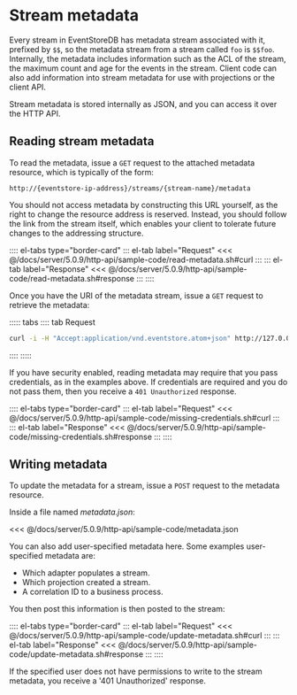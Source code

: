 # Stream metadata

Every stream in EventStoreDB has metadata stream associated with it, prefixed by `$$`, so the metadata stream from a stream called `foo` is `$$foo`. Internally, the metadata includes information such as the ACL of the stream, the maximum count and age for the events in the stream. Client code can also add information into stream metadata for use with projections or the client API.

Stream metadata is stored internally as JSON, and you can access it over the HTTP API.

## Reading stream metadata

To read the metadata, issue a `GET` request to the attached metadata resource, which is typically of the form:

```http
http://{eventstore-ip-address}/streams/{stream-name}/metadata
```

You should not access metadata by constructing this URL yourself, as the right to change the resource address is reserved. Instead, you should follow the link from the stream itself, which enables your client to tolerate future changes to the addressing structure.

:::: el-tabs type="border-card"
::: el-tab label="Request"
<<< @/docs/server/5.0.9/http-api/sample-code/read-metadata.sh#curl
:::
::: el-tab label="Response"
<<< @/docs/server/5.0.9/http-api/sample-code/read-metadata.sh#response
:::
::::

Once you have the URI of the metadata stream, issue a `GET` request to retrieve the metadata:

::::: tabs
:::: tab Request

```bash
curl -i -H "Accept:application/vnd.eventstore.atom+json" http://127.0.0.1:2113/streams/%24users/metadata --user admin:changeit
```

::::
:::::

If you have security enabled, reading metadata may require that you pass credentials, as in the examples above. If credentials are required and you do not pass them, then you receive a `401 Unauthorized` response.

:::: el-tabs type="border-card"
::: el-tab label="Request"
<<< @/docs/server/5.0.9/http-api/sample-code/missing-credentials.sh#curl
:::
::: el-tab label="Response"
<<< @/docs/server/5.0.9/http-api/sample-code/missing-credentials.sh#response
:::
::::

## Writing metadata

To update the metadata for a stream, issue a `POST` request to the metadata resource.

Inside a file named _metadata.json_:

<<< @/docs/server/5.0.9/http-api/sample-code/metadata.json

You can also add user-specified metadata here. Some examples user-specified metadata are:

-   Which adapter populates a stream.
-   Which projection created a stream.
-   A correlation ID to a business process.

You then post this information is then posted to the stream:

:::: el-tabs type="border-card"
::: el-tab label="Request"
<<< @/docs/server/5.0.9/http-api/sample-code/update-metadata.sh#curl
:::
::: el-tab label="Response"
<<< @/docs/server/5.0.9/http-api/sample-code/update-metadata.sh#response
:::
::::

If the specified user does not have permissions to write to the stream metadata, you receive a '401 Unauthorized' response.
